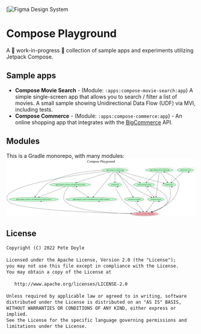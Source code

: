 [![Figma Design System](https://www.figma.com/file/iJbFMd9ZzU2U9iQZ0nk72t/Fractal-Foundations)

# Compose Playground
A 🚧 work-in-progress 🚧 collection of sample apps and experiments utilizing Jetpack Compose.

## Sample apps
- **Compose Movie Search** - (Module: `:apps:compose-movie-search:app`) A simple single-screen app that allows you to search / filter a list of movies. A small sample showing Unidirectional Data Flow (UDF) via MVI, including tests.
- **Compose Commerce** - (Module: `:apps:compose-commerce:app`) - An online shopping app that integrates with the [BigCommerce](https://www.bigcommerce.com) API.

## Modules
This is a Gradle monorepo, with many modules:
![Modules Graph](/utils/art/project.dot.png)

## License
```
Copyright (C) 2022 Pete Doyle

Licensed under the Apache License, Version 2.0 (the "License");
you may not use this file except in compliance with the License.
You may obtain a copy of the License at

   http://www.apache.org/licenses/LICENSE-2.0

Unless required by applicable law or agreed to in writing, software
distributed under the License is distributed on an "AS IS" BASIS,
WITHOUT WARRANTIES OR CONDITIONS OF ANY KIND, either express or implied.
See the License for the specific language governing permissions and
limitations under the License.
```
